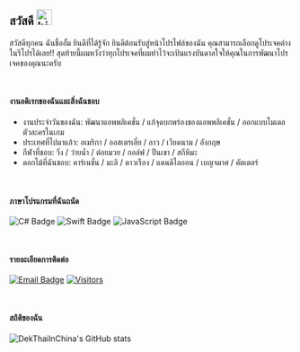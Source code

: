 ## สวัสดี <img src="https://user-images.githubusercontent.com/1303154/88677602-1635ba80-d120-11ea-84d8-d263ba5fc3c0.gif" width="28px" height="28px" alt="hi">

สวัสดีทุกคน ฉันชื่ออั้ม ยินดีที่ได้รู้จัก ยินดีต้อนรับสู่หน้าโปรไฟล์ของฉัน คุณสามารถเลือกดูโปรเจคต่างในรีโปรได้เลย!! สุดท้ายนี้ผมหวังว่าทุกโปรเจคที่ผมทำไว้จะเป้นแรงบันดาลใจให้คุณในการพัฒนาโปรเจคของคุณนะครับ

<br>

#### งานอดิเรกของฉันและสิ่งฉันชอบ

- งานประจำวันของฉัน: พัฒนาแอพพลิเคชั่น / แก้จุดบกพร่องของแอพพลิเคชั่น / ออกแบบโมเดลตัวละครในเกม
- ประเทศที่ไปมาแล้ว: อเมริกา / ออสเตรเลี่ย / ลาว / เวียดนาม / อังกฤษ
- กีฬาที่ชอบ: วิ่ง / ว่ายน้ำ / ต่อยมวย / กอล์ฟ / ปีนเขา / สกีหิมะ
- ดอกไม้ที่ฉันชอบ: คาร์เนชั่น / มะลิ / ดาวเรือง / แดนดิไลออน / เบญจมาศ / คัตเตอร์

<br>

#### ภาษาโปรแกรมที่ฉันถนัด

![C# Badge](https://img.shields.io/badge/-csharp-0cc206?style=for-the-badge&labelColor=black&logo=csharp&logoColor=0cc206) ![Swift Badge](https://img.shields.io/badge/-swift-ff8c00?style=for-the-badge&labelColor=black&logo=swift&logoColor=#ff8c00) ![JavaScript Badge](https://img.shields.io/badge/-javascript-faff00?style=for-the-badge&labelColor=black&logo=javascript&logoColor=faff00)

<br>

#### รายละเอียดการติดต่อ

[![Email Badge](https://img.shields.io/badge/-Email-ff001e?style=for-the-badge&labelColor=black&logo=gmail&logoColor=ffffff)](mailto:dekthaiinchina@gmail.com) [![Visitors](https://api.visitorbadge.io/api/visitors?path=https%3A%2F%2Fgithub.com%2Faumheybro&countColor=%232ccce4)](#)

<br>

#### สถิติของฉัน

![DekThaiInChina's GitHub stats](https://github-readme-stats.vercel.app/api?username=dekthaiinchina&count_private=true&theme=tokyonight&hide=contribs,prs)
